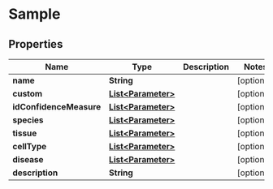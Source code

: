 
# Sample

## Properties
Name | Type | Description | Notes
------------ | ------------- | ------------- | -------------
**name** | **String** |  |  [optional]
**custom** | [**List&lt;Parameter&gt;**](Parameter.md) |  |  [optional]
**idConfidenceMeasure** | [**List&lt;Parameter&gt;**](Parameter.md) |  |  [optional]
**species** | [**List&lt;Parameter&gt;**](Parameter.md) |  |  [optional]
**tissue** | [**List&lt;Parameter&gt;**](Parameter.md) |  |  [optional]
**cellType** | [**List&lt;Parameter&gt;**](Parameter.md) |  |  [optional]
**disease** | [**List&lt;Parameter&gt;**](Parameter.md) |  |  [optional]
**description** | **String** |  |  [optional]



